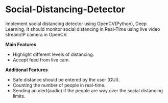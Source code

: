 # Social-Distancing-Detector

Implement social distancing detector using OpenCV(Python), Deep Learning. It should monitor social distancing in Real-Time using live video stream/IP camera in OpenCV.

**Main Features**
* Highlight different levels of distancing.
* Accept feed from live cam.


**Additional Features**
* Safe distance should be entered by the user (GUI).
* Counting the number of people in real-time.
* Sending an alert(audio) if the people are way over the social distancing limits.
